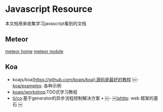 # Javascript Resource
本文档用来收集学习javascript看到的文档

## Meteor
[meteor home](https://www.meteor.com/)
[meteor mobile]()

## Koa
- koajs/koa[https://github.com/koajs/koa]:源码是最好的教程
￼- [koa/examples](https://github.com/dead-horse/koa-step-by-step): 各种示例
- [koajs/workshop](https://github.com/koajs/workshop):TDD式学习教程
- [tj/co](https://github.com/tj/co):基于generator的异步流程控制解决方案 •
￼- [￼jshttp](https://github.com/jshttp): web 框架的基石
￼
